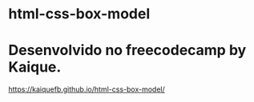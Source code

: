 # html-css-box-model
# Desenvolvido no freecodecamp by Kaique.
https://kaiquefb.github.io/html-css-box-model/
